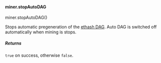 
#### miner.stopAutoDAG

miner.stopAutoDAG()

Stops automatic pregeneration of the [ethash DAG](https://github.com/ethereumproject/wiki/wiki/Ethash-DAG). Auto DAG is switched off automatically when mining is stops.

##### Returns

`true` on success, otherwise `false`.
